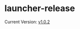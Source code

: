 # launcher-release
Current Version: [v1.0.2](https://github.com/Crystal-Factions-Client/launcher-release/releases/tag/v1.0.2)
